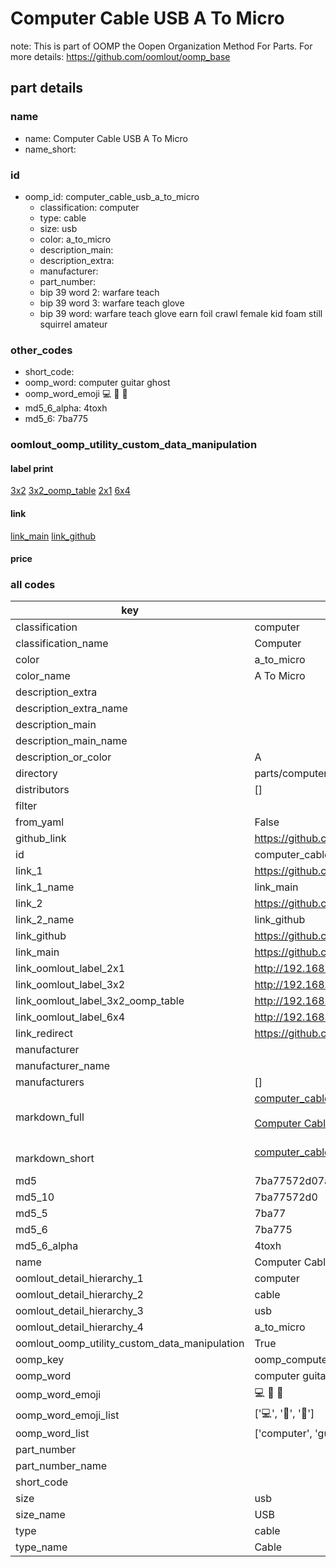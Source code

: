 # Computer Cable USB A To Micro  

note: This is part of OOMP the Oopen Organization Method For Parts. For more details: https://github.com/oomlout/oomp_base

##  part details
  







### name
* name: Computer Cable USB A To Micro
* name_short: 
### id
* oomp_id: computer_cable_usb_a_to_micro
  * classification: computer
  * type: cable
  * size: usb
  * color: a_to_micro
  * description_main: 
  * description_extra: 
  * manufacturer: 
  * part_number: 
  * bip 39 word 2: warfare teach
  * bip 39 word 3: warfare teach glove
  * bip 39 word: warfare teach glove earn foil crawl female kid foam still squirrel amateur

### other_codes
* short_code: 
* oomp_word: computer guitar ghost
* oomp_word_emoji :computer: :guitar: :ghost:
* md5_6_alpha: 4toxh
* md5_6: 7ba775






### oomlout_oomp_utility_custom_data_manipulation
#### label print
[3x2](http://192.168.1.245:1112/?label=oomp%204toxh)
[3x2_oomp_table](http://192.168.1.108:1112/?label=oomp%204toxh)
[2x1](http://192.168.1.242:1112/?label=oomp%204toxh)
[6x4](http://192.168.1.55:1112/?label=oomp%204toxh)    

#### link

[link_main](https://github.com/oomlout/oomlout_oomp_version_1_messy/tree/main/parts/computer_cable_usb_a_to_micro) [link_github](https://github.com/oomlout/oomlout_oomp_version_1_messy/tree/main/parts/computer_cable_usb_a_to_micro)                             

#### price







### all codes 
| key | value |  
| --- | --- |  
| classification | computer |  
| classification_name | Computer |  
| color | a_to_micro |  
| color_name | A To Micro |  
| description_extra |  |  
| description_extra_name |  |  
| description_main |  |  
| description_main_name |  |  
| description_or_color | A  |  
| directory | parts/computer_cable_usb_a_to_micro |  
| distributors | [] |  
| filter |  |  
| from_yaml | False |  
| github_link | https://github.com/oomlout/oomlout_oomp_part_src/tree/main/parts/computer_cable_usb_a_to_micro |  
| id | computer_cable_usb_a_to_micro |  
| link_1 | https://github.com/oomlout/oomlout_oomp_version_1_messy/tree/main/parts/computer_cable_usb_a_to_micro |  
| link_1_name | link_main |  
| link_2 | https://github.com/oomlout/oomlout_oomp_version_1_messy/tree/main/parts/computer_cable_usb_a_to_micro |  
| link_2_name | link_github |  
| link_github | https://github.com/oomlout/oomlout_oomp_version_1_messy/tree/main/parts/computer_cable_usb_a_to_micro |  
| link_main | https://github.com/oomlout/oomlout_oomp_version_1_messy/tree/main/parts/computer_cable_usb_a_to_micro |  
| link_oomlout_label_2x1 | http://192.168.1.242:1112/?label=oomp%204toxh |  
| link_oomlout_label_3x2 | http://192.168.1.245:1112/?label=oomp%204toxh |  
| link_oomlout_label_3x2_oomp_table | http://192.168.1.108:1112/?label=oomp%204toxh |  
| link_oomlout_label_6x4 | http://192.168.1.55:1112/?label=oomp%204toxh |  
| link_redirect | https://github.com/oomlout/oomlout_oomp_version_1_messy/tree/main/parts/computer_cable_usb_a_to_micro |  
| manufacturer |  |  
| manufacturer_name |  |  
| manufacturers | [] |  
| markdown_full | [computer_cable_usb_a_to_micro](none)<br>[](none)<br>[Computer Cable Usb A To Micro](none)<br><br> |  
| markdown_short | [computer_cable_usb_a_to_micro](none)<br><br> |  
| md5 | 7ba77572d07a4a9ccaad3454c777a7b8 |  
| md5_10 | 7ba77572d0 |  
| md5_5 | 7ba77 |  
| md5_6 | 7ba775 |  
| md5_6_alpha | 4toxh |  
| name | Computer Cable USB A To Micro |  
| oomlout_detail_hierarchy_1 | computer |  
| oomlout_detail_hierarchy_2 | cable |  
| oomlout_detail_hierarchy_3 | usb |  
| oomlout_detail_hierarchy_4 | a_to_micro |  
| oomlout_oomp_utility_custom_data_manipulation | True |  
| oomp_key | oomp_computer_cable_usb_a_to_micro |  
| oomp_word | computer guitar ghost |  
| oomp_word_emoji | :computer: :guitar: :ghost: |  
| oomp_word_emoji_list | [':computer:', ':guitar:', ':ghost:'] |  
| oomp_word_list | ['computer', 'guitar', 'ghost'] |  
| part_number |  |  
| part_number_name |  |  
| short_code |  |  
| size | usb |  
| size_name | USB |  
| type | cable |  
| type_name | Cable |  
